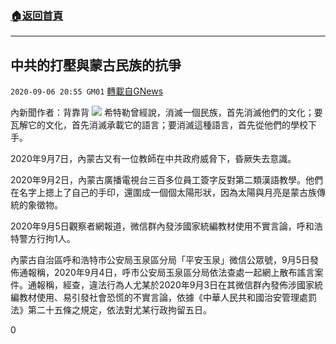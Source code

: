 ###  [:house:返回首頁](https://github.com/ourhimalayas/txt)
---

## 中共的打壓與蒙古民族的抗爭
`2020-09-06 20:55 GM01` [轉載自GNews](https://gnews.org/zh-hant/338030/)

內新聞作者：背靠背
![](https://s3.amazonaws.com/gnews-media-offload/wp-content/uploads/2020/09/06205054/63B257C6-8286-424F-BC11-1DC76C44A8E3.png)
希特勒曾經說，消滅一個民族，首先消滅他們的文化；要瓦解它的文化，首先消滅承載它的語言；要消滅這種語言，首先從他們的學校下手。

2020年9月7日，內蒙古又有一位教師在中共政府威脅下，昏厥失去意識。

2020年9月2日，內蒙古廣播電視台三百多位員工簽字反對第二類漢語教學。他們在名字上摁上了自己的手印，還圍成一個個太陽形狀，因為太陽與月亮是蒙古族傳統的象徵物。

2020年9月5日觀察者網報道，微信群內發涉國家統編教材使用不實言論，呼和浩特警方行拘1人。

內蒙古自治區呼和浩特市公安局玉泉區分局「平安玉泉」微信公眾號，9月5日發佈通報稱，2020年9月4日，呼市公安局玉泉區分局依法查處一起網上散布謠言案件。通報稱，經查，違法行為人尤某於2020年9月3日在其微信群內發佈涉國家統編教材使用、易引發社會恐慌的不實言論，依據《中華人民共和國治安管理處罰法》第二十五條之規定，依法對尤某行政拘留五日。

0

